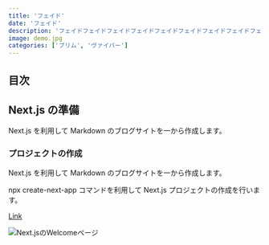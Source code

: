 ```yaml
---
title: 'フェイド'
date: 'フェイド'
description: 'フェイドフェイドフェイドフェイドフェイドフェイドフェイドフェイドフェイドフェイドフェイドフェイドフェイドフェイドフェイドフェイドフェイドフェイドフェイドフェイドフェイドフェイドフェイドフェイドフェイドフェイドフェイドフェイドフェイドフェイドフェイド'
image: demo.jpg
categories: ['ブリム', 'ヴァイパー']
---
```


## 目次

## Next.js の準備
Next.js を利用して Markdown のブログサイトを一から作成します。

### プロジェクトの作成

Next.js を利用して Markdown のブログサイトを一から作成します。

npx create-next-app コマンドを利用して Next.js プロジェクトの作成を行います。

[Link](/)

![Next.jsのWelcomeページ](http://localhost:3000/logo.png)
